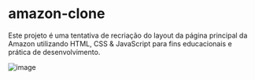 # amazon-clone
Este projeto é uma tentativa de recriação do layout da página principal da Amazon utilizando HTML, CSS &amp; JavaScript para fins educacionais e prática de desenvolvimento.

![image](https://github.com/fuzinelli500280/amazon-clone/assets/144074554/c2834688-7ecf-4d68-afdb-acc8cef3294e)
